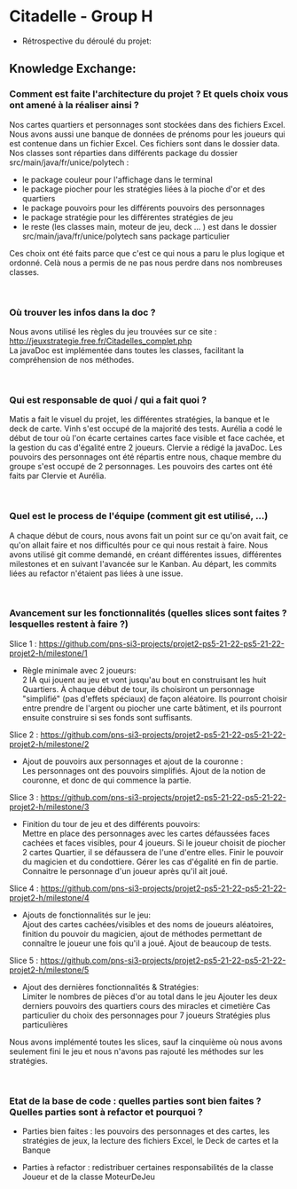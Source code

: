 # Citadelle - Group H

* Rétrospective du déroulé du projet:

## Knowledge Exchange:

### Comment est faite l'architecture du projet ? Et quels choix vous ont amené à la réaliser ainsi ?

Nos cartes quartiers et personnages sont stockées dans des fichiers Excel.
Nous avons aussi une banque de données de prénoms pour les joueurs qui est contenue dans un fichier Excel.
Ces fichiers sont dans le dossier data.
Nos classes sont réparties dans différents package du dossier src/main/java/fr/unice/polytech : 
  - le package couleur pour l'affichage dans le terminal
  - le package piocher pour les stratégies liées à la pioche d'or et des quartiers
  - le package pouvoirs pour les différents pouvoirs des personnages
  - le package stratégie pour les différentes stratégies de jeu
  - le reste (les classes main, moteur de jeu, deck ... )  est dans le dossier src/main/java/fr/unice/polytech sans package particulier

Ces choix ont été faits parce que c'est ce qui nous a paru le plus logique et ordonné. Celà nous a permis de ne pas nous perdre dans nos nombreuses classes.

<br/>

### Où trouver les infos dans la doc ?

Nous avons utilisé les règles du jeu trouvées sur ce site : http://jeuxstrategie.free.fr/Citadelles_complet.php <br/>
La javaDoc est implémentée dans toutes les classes, facilitant la compréhension de nos méthodes.

<br/>

### Qui est responsable de quoi / qui a fait quoi ?

Matis a fait le visuel du projet, les différentes stratégies, la banque et le deck de carte.
Vinh s'est occupé de la majorité des tests.
Aurélia a codé le début de tour où l'on écarte certaines cartes face visible et face cachée, et la gestion du cas d'égalité entre 2 joueurs.
Clervie a rédigé la javaDoc.
Les pouvoirs des personnages ont été répartis entre nous, chaque membre du groupe s'est occupé de 2 personnages.
Les pouvoirs des cartes ont été faits par Clervie et Aurélia.

<br/>

### Quel est le process de l'équipe (comment git est utilisé, ...)

A chaque début de cours, nous avons fait un point sur ce qu'on avait fait, ce qu'on allait faire et nos difficultés pour ce qui nous restait à faire.
Nous avons utilisé git comme demandé, en créant différentes issues, différentes milestones et en suivant l'avancée sur le Kanban.
Au départ, les commits liées au refactor n'étaient pas liées à une issue.

<br/>

### Avancement sur les fonctionnalités (quelles slices sont faites ? lesquelles restent à faire ?)

Slice 1 : https://github.com/pns-si3-projects/projet2-ps5-21-22-ps5-21-22-projet2-h/milestone/1 <br/>
* Règle minimale avec 2 joueurs: <br/>
2 IA qui jouent au jeu et vont jusqu'au bout en construisant les huit Quartiers.
À chaque début de tour, ils choisiront un personnage "simplifié" (pas d'effets spéciaux) de façon aléatoire.
Ils pourront choisir entre prendre de l'argent ou piocher une carte bâtiment, et ils pourront ensuite construire si ses fonds sont suffisants.


Slice 2 : https://github.com/pns-si3-projects/projet2-ps5-21-22-ps5-21-22-projet2-h/milestone/2 <br/>

* Ajout de pouvoirs aux personnages et ajout de la couronne : <br/>
Les personnages ont des pouvoirs simplifiés.
Ajout de la notion de couronne, et donc de qui commence la partie.


Slice 3 : https://github.com/pns-si3-projects/projet2-ps5-21-22-ps5-21-22-projet2-h/milestone/3 <br/>

* Finition du tour de jeu et des différents pouvoirs: <br/>
Mettre en place des personnages avec les cartes défaussées faces cachées et faces visibles, pour 4 joueurs.
Si le joueur choisit de piocher 2 cartes Quartier, il se défaussera de l'une d'entre elles.
Finir le pouvoir du magicien et du condottiere.
Gérer les cas d'égalité en fin de partie.
Connaitre le personnage d'un joueur après qu'il ait joué.


Slice 4 : https://github.com/pns-si3-projects/projet2-ps5-21-22-ps5-21-22-projet2-h/milestone/4 <br/>

* Ajouts de fonctionnalités sur le jeu: <br/>
Ajout des cartes cachées/visibles et des noms de joueurs aléatoires, finition du pouvoir du magicien, ajout de méthodes permettant de connaître le joueur une fois qu'il a joué.
Ajout de beaucoup de tests.


Slice 5 : https://github.com/pns-si3-projects/projet2-ps5-21-22-ps5-21-22-projet2-h/milestone/5 <br/>

* Ajout des dernières fonctionnalités & Stratégies: <br/>
Limiter le nombres de pièces d'or au total dans le jeu
Ajouter les deux derniers pouvoirs des quartiers cours des miracles et cimetière
Cas particulier du choix des personnages pour 7 joueurs
Stratégies plus particulières

Nous avons implémenté toutes les slices, sauf la cinquième où nous avons seulement fini le jeu et nous n'avons pas rajouté les méthodes sur les stratégies.

<br/>

### Etat de la base de code : quelles parties sont bien faites ? Quelles parties sont à refactor et pourquoi ?

* Parties bien faites : les pouvoirs des personnages et des cartes, les stratégies de jeux, la lecture des fichiers Excel, le Deck de cartes et la Banque

* Parties à refactor : redistribuer certaines responsabilités de la classe Joueur et de la classe MoteurDeJeu
